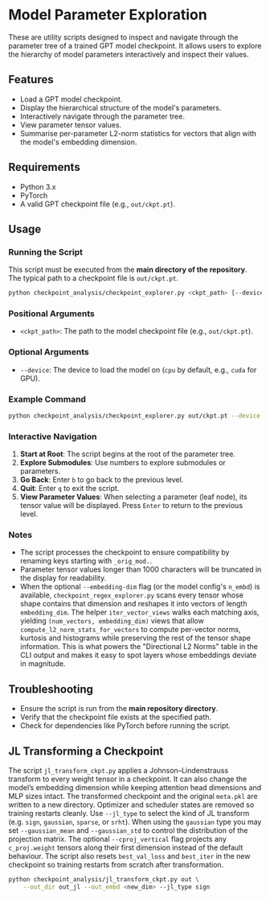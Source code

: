 # Model Parameter Exploration

These are utility scripts designed to inspect and navigate through the parameter
tree of a trained GPT model checkpoint. It allows users to explore the hierarchy
of model parameters interactively and inspect their values.

## Features

- Load a GPT model checkpoint.
- Display the hierarchical structure of the model's parameters.
- Interactively navigate through the parameter tree.
- View parameter tensor values.
- Summarise per-parameter L2-norm statistics for vectors that align with the
  model's embedding dimension.

## Requirements

- Python 3.x
- PyTorch
- A valid GPT checkpoint file (e.g., `out/ckpt.pt`).

## Usage

### Running the Script

This script must be executed from the **main directory of the repository**. The
typical path to a checkpoint file is `out/ckpt.pt`.

```bash
python checkpoint_analysis/checkpoint_explorer.py <ckpt_path> [--device <device>]
```

### Positional Arguments

- `<ckpt_path>`: The path to the model checkpoint file (e.g., `out/ckpt.pt`).

### Optional Arguments

- `--device`: The device to load the model on (`cpu` by default, e.g., `cuda` for GPU).

### Example Command

```bash
python checkpoint_analysis/checkpoint_explorer.py out/ckpt.pt --device cuda
```

### Interactive Navigation

1. **Start at Root**: The script begins at the root of the parameter tree.
2. **Explore Submodules**: Use numbers to explore submodules or parameters.
3. **Go Back**: Enter `b` to go back to the previous level.
4. **Quit**: Enter `q` to exit the script.
5. **View Parameter Values**: When selecting a parameter (leaf node), its tensor value will be displayed. Press `Enter` to return to the previous level.

### Notes

- The script processes the checkpoint to ensure compatibility by renaming keys starting with `_orig_mod.`.
- Parameter tensor values longer than 1000 characters will be truncated in the display for readability.
- When the optional `--embedding-dim` flag (or the model config's
  `n_embd`) is available, `checkpoint_regex_explorer.py` scans every tensor
  whose shape contains that dimension and reshapes it into vectors of length
  `embedding_dim`. The helper `iter_vector_views` walks each matching axis,
  yielding `(num_vectors, embedding_dim)` views that allow
  `compute_l2_norm_stats_for_vectors` to compute per-vector norms, kurtosis
  and histograms while preserving the rest of the tensor shape information.
  This is what powers the "Directional L2 Norms" table in the CLI output and
  makes it easy to spot layers whose embeddings deviate in magnitude.

## Troubleshooting

- Ensure the script is run from the **main repository directory**.
- Verify that the checkpoint file exists at the specified path.
- Check for dependencies like PyTorch before running the script.

## JL Transforming a Checkpoint

The script `jl_transform_ckpt.py` applies a Johnson–Lindenstrauss transform to
every weight tensor in a checkpoint. It can also change the model’s embedding
dimension while keeping attention head dimensions and MLP sizes intact. The transformed checkpoint and the
original `meta.pkl` are written to a new directory. Optimizer and scheduler
states are removed so training restarts cleanly. Use `--jl_type` to select the
kind of JL transform (e.g. `sign`, `gaussian`, `sparse`, or `srht`).
When using the `gaussian` type you may set `--gaussian_mean` and
`--gaussian_std` to control the distribution of the projection matrix.  The
optional `--cproj_vertical` flag projects any `c_proj.weight` tensors along their
first dimension instead of the default behaviour.
The script also resets `best_val_loss` and `best_iter` in the new checkpoint so
training restarts from scratch after transformation.

```bash
python checkpoint_analysis/jl_transform_ckpt.py out \
    --out_dir out_jl --out_embd <new_dim> --jl_type sign
```

